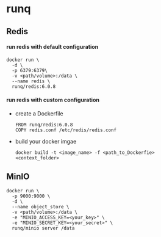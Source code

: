 # runq


## Redis
#### run redis with default configuration
```
docker run \
  -d \
  -p 6379:6379\
  -v <path/volume>:/data \
  --name redis \
  runq/redis:6.0.8
```

#### run redis with custom configuration
- create a Dockerfile
    ```
    FROM runq/redis:6.0.8
    COPY redis.conf /etc/redis/redis.conf
    ```
- build your docker imgae
    ```
    docker build -t <image_name> -f <path_to_Dockerfie> <context_folder>
    ```

## MinIO
```
docker run \
  -p 9000:9000 \
  -d \
  --name object_store \
  -v <path/volume>:/data \
  -e "MINIO_ACCESS_KEY=<your_key>" \
  -e "MINIO_SECRET_KEY=<your_secret>" \
  runq/minio server /data
```
